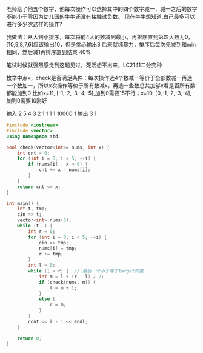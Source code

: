 老师给了他五个数字，他每次操作可以选择其中的四个数字减一，减一之后的数字不能小于零因为幼儿园的牛牛还没有接触过负数。
现在牛牛想知道,白己最多可以进行多少次这样的操作?

我做法：从大到小排序，每次将前4大的数减到最小，再排序直到第四大数为0，[10,9,8,7,6]应该输出10，但是贪心输出8
后来就纯暴力，排序后每次先减到和min相同，然后减1再排序直到结束 40%

笔试时候就强烈感觉到这题见过，死活想不出来，LC2141二分变种

枚举中点x，check是否满足条件：每次操作选4个数减一等价于全部数减一再选一个数加一，所以x次操作等价于所有数减x，再选一些数总共加够x看是否所有数都能加到0
比如x=11, [-1,-2,-3,-4,-5],加到0需要15不行；x=10, [0,-1,-2,-3,-4], 加到0需要10刚好

输入
2
5 4 3 2 1
1 1 1 10000 1
输出
3
1
```cpp
#include <iostream>
#include <vector>
using namespace std;

bool check(vector<int>& nums, int x) {
    int cnt = 0;
    for (int i = 0; i < 5; ++i) {
        if (nums[i] - x < 0) {
            cnt += x - nums[i];
        }
    }
    return cnt <= x;
}

int main() {
    int t, tmp;
    cin >> t;
    vector<int> nums(5);
    while (t--) {
        int r = 0;
        for (int i = 0; i < 5; ++i) {
            cin >> tmp;
            nums[i] = tmp;
            r += tmp;
        }
        int l = 0;
        while (l < r) {  // 最后一个小于等于target的数
            int m = l + (r - l) / 2;
            if (check(nums, m)) {
                l = m + 1;
            }
            else {
                r = m;
            }
        }
        cout << l - 1 << endl;
    }

    return 0;
}
```
